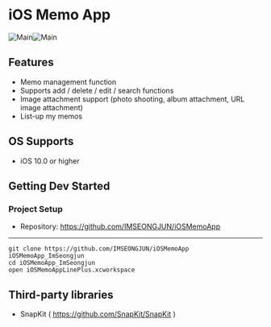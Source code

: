 # iOS Memo App

![Main](https://github.com/IMSEONGJUN/iOSMemoApp/raw/master/images/00.png)![Main](https://github.com/IMSEONGJUN/iOSMemoApp/raw/master/images/01.jpg)

## Features

- Memo management function
- Supports add / delete / edit / search functions
- Image attachment support (photo shooting, album attachment, URL image attachment)
- List-up my memos

## OS Supports

- iOS 10.0 or higher

## Getting Dev Started

### Project Setup

- Repository: https://github.com/IMSEONGJUN/iOSMemoApp
---
```
git clone https://github.com/IMSEONGJUN/iOSMemoApp iOSMemoApp_ImSeongjun
cd iOSMemoApp_ImSeongjun
open iOSMemoAppLinePlus.xcworkspace
```

## Third-party libraries

- SnapKit ( https://github.com/SnapKit/SnapKit )
